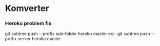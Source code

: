 # Komverter

### Heroku problem fix
git subtree push --prefix sub-folder heroku master
ex:- git subtree push --prefix server heroku master